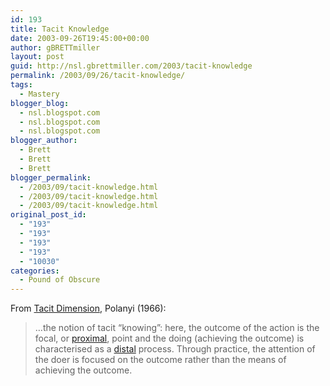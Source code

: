 ```yaml
---
id: 193
title: Tacit Knowledge
date: 2003-09-26T19:45:00+00:00
author: gBRETTmiller
layout: post
guid: http://nsl.gbrettmiller.com/2003/tacit-knowledge
permalink: /2003/09/26/tacit-knowledge/
tags:
  - Mastery
blogger_blog:
  - nsl.blogspot.com
  - nsl.blogspot.com
  - nsl.blogspot.com
blogger_author:
  - Brett
  - Brett
  - Brett
blogger_permalink:
  - /2003/09/tacit-knowledge.html
  - /2003/09/tacit-knowledge.html
  - /2003/09/tacit-knowledge.html
original_post_id:
  - "193"
  - "193"
  - "193"
  - "193"
  - "10030"
categories:
  - Pound of Obscure
---
```

From <a HREF="http://www.amazon.com/exec/obidos/ASIN/038506988X/gbrettmiller-20">Tacit Dimension</a>, Polanyi (1966):  


> &#8230;the notion of tacit &#8220;knowing&#8221;: here, the outcome of the action is the focal, or [proximal](http://dictionary.reference.com/search?q=proximal), point and the doing (achieving the outcome) is characterised as a [distal](http://dictionary.reference.com/search?q=distal) process. Through practice, the attention of the doer is focused on the outcome rather than the means of achieving the outcome.